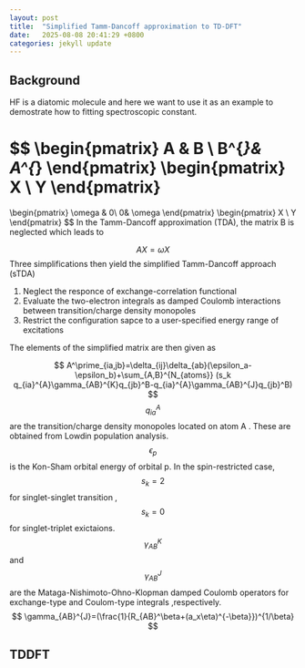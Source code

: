 ```yaml
---
layout: post
title:  "Simplified Tamm-Dancoff approximation to TD-DFT"
date:   2025-08-08 20:41:29 +0800
categories: jekyll update
---
```


## Background
HF is a diatomic molecule and  here we want to use it as an example to 
demostrate how to fitting spectroscopic constant.


$$
\begin{pmatrix}
 A & B \\
 B^{*}& A^{*} 
\end{pmatrix}
\begin{pmatrix}
X \\
Y
\end{pmatrix}
= 
\begin{pmatrix}
\omega & 0\\
0& \omega 
\end{pmatrix}
\begin{pmatrix}
X \\
Y
\end{pmatrix}
$$
In the Tamm-Dancoff approximation (TDA), the matrix B is neglected which leads to 

$$
AX=\omega X
$$
Three simplifications then yield the simplified Tamm-Dancoff approach (sTDA)
1. Neglect the responce of exchange-correlation functional
2. Evaluate the two-electron integrals as damped Coulomb interactions between transition/charge density monopoles
3. Restrict the configuration sapce to a user-specified energy range of excitations

The elements of the simplified matrix are then given as 

$$
A^\prime_{ia,jb}=\delta_{ij}\delta_{ab}(\epsilon_a-\epsilon_b)+\sum_{A,B}^{N_{atoms}}
(s_k q_{ia}^{A}\gamma_{AB}^{K}q_{jb}^B-q_{ia}^{A}\gamma_{AB}^{J}q_{jb}^B)
$$
$$q_{ia}^{A}$$ are the transition/charge density monopoles located on atom A .
These are obtained from Lowdin population analysis.
$$\epsilon_p$$ is the Kon-Sham orbital energy of orbital p.
In the spin-restricted case,$$s_k=2$$ for singlet-singlet transition ,$$s_k=0$$ for singlet-triplet exictaions.
$$\gamma_{AB}^K$$ and $$\gamma_{AB}^J$$ are the Mataga-Nishimoto-Ohno-Klopman damped Coulomb operators for exchange-type 
and Coulom-type integrals ,respectively.
$$
\gamma_{AB}^{J}=(\frac{1}{R_{AB}^\beta+(a_x\eta)^{-\beta}})^{1/\beta}
$$

## TDDFT

[jekyll-gh]:   https://github.com/jekyll/jekyll
[jekyll-talk]: https://talk.jekyllrb.com/
